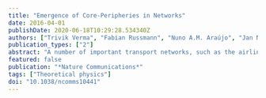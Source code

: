 ```yaml
---
title: "Emergence of Core-Peripheries in Networks"
date: 2016-04-01
publishDate: 2020-06-18T10:29:28.534340Z
authors: ["Trivik Verma", "Fabian Russmann", "Nuno A.M. Araújo", "Jan Nagler", "Hans J. Herrmann"]
publication_types: ["2"]
abstract: "A number of important transport networks, such as the airline and trade networks of the world, exhibit a characteristic core-periphery structure, wherein a few nodes are highly interconnected and the rest of the network frays into a tree. Mechanisms underlying the emergence of core-peripheries, however, remain elusive. Here, we demonstrate that a simple pruning process based on removal of underutilized links and redistribution of loads can lead to the emergence of core-peripheries. Links are assumed beneficial if they either carry a sufficiently large load or are essential for global connectivity. This incentivized redistribution process is controlled by a single parameter which balances connectivity and profit. The obtained networks exhibit a highly resilient and connected core with a frayed periphery. The balanced network shows a higher resilience than the World Airline Network or the World Trade Network, revealing a pathway towards robust structural features through pruning."
featured: false
publication: "*Nature Communications*"
tags: ["Theoretical physics"]
doi: "10.1038/ncomms10441"
---
```



